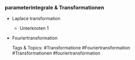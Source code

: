 ### parameterintegrale & Transformationen

- Laplace transformation

	- Unterknoten 1

- Fouriertransformation

   Tags & Topics:
   #Transformatione
   #Fouriertransformation
   #Transformationen
   #fouriertransformation